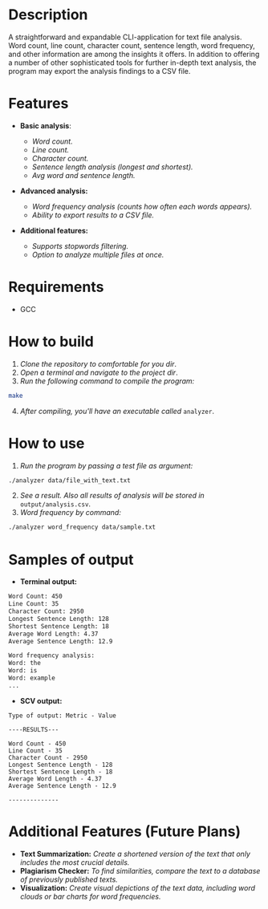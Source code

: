 # Description
A straightforward and expandable CLI-application for text file analysis. Word count, line count, character count, sentence length, word frequency, and other information are among the insights it offers. In addition to offering a number of other sophisticated tools for further in-depth text analysis, the program may export the analysis findings to a CSV file.

# Features
- **Basic analysis**: 
    - *Word count.*
    - *Line count.*
    - *Character count.*
    - *Sentence length analysis (longest and shortest).*
    - *Avg word and sentence length.*

- **Advanced analysis:**
    - *Word frequency analysis (counts how often each words appears).*
    - *Ability to export results to a CSV file.*

- **Additional features:**
    - *Supports stopwords filtering.*
    - *Option to analyze multiple files at once.*

# Requirements 
- GCC 

# How to build 
1. *Clone the repository to comfortable for you dir*.
2. *Open a terminal and navigate to the project dir*.
3. *Run the following command to compile the program:*
``` Bash
make
```
4. *After compiling, you'll have an executable called* `analyzer`. 

# How to use
1. *Run the program by passing a test file as argument:*
``` Bash
./analyzer data/file_with_text.txt
```
2. *See a result. Also all results of analysis will be stored in* `output/analysis.csv`.
3. *Word frequency by command:*
``` Bash
./analyzer word_frequency data/sample.txt
```

# Samples of output
- **Terminal output:**
``` Bash
Word Count: 450
Line Count: 35
Character Count: 2950
Longest Sentence Length: 128
Shortest Sentence Length: 18
Average Word Length: 4.37
Average Sentence Length: 12.9

Word frequency analysis:
Word: the
Word: is
Word: example
...
```
- **SCV output:**
``` CSV
Type of output: Metric - Value

----RESULTS---

Word Count - 450
Line Count - 35
Character Count - 2950
Longest Sentence Length - 128
Shortest Sentence Length - 18
Average Word Length - 4.37
Average Sentence Length - 12.9

--------------
```

# Additional Features (Future Plans)
- **Text Summarization:** *Create a shortened version of the text that only includes the most crucial details.*
- **Plagiarism Checker:** *To find similarities, compare the text to a database of previously published texts.*
- **Visualization:** *Create visual depictions of the text data, including word clouds or bar charts for word frequencies.*
